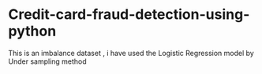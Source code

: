 # Credit-card-fraud-detection-using-python
This is an imbalance dataset , i have used the Logistic Regression model by Under sampling method
